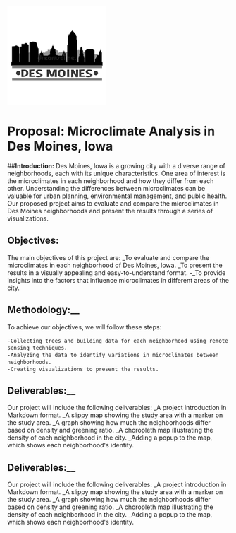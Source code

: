 

![desmoines](desmoines.jpeg)
# __Proposal: Microclimate Analysis in Des Moines, Iowa__

##__Introduction:__
Des Moines, Iowa is a growing city with a diverse range of neighborhoods, each with its unique characteristics. One area of interest is the microclimates in each neighborhood and how they differ from each other. Understanding the differences between microclimates can be valuable for urban planning, environmental management, and public health. Our proposed project aims to evaluate and compare the microclimates in Des Moines neighborhoods and present the results through a series of visualizations.

## __Objectives:__
The main objectives of this project are:
	_To evaluate and compare the microclimates in each neighborhood of Des Moines, Iowa.
	_To present the results in a visually appealing and easy-to-understand format.
	-_To provide insights into the factors that influence microclimates in different areas of the city.

## __Methodology:____
To achieve our objectives, we will follow these steps:

	-Collecting trees and building data for each neighborhood using remote sensing techniques.
	-Analyzing the data to identify variations in microclimates between neighborhoods.
	-Creating visualizations to present the results.
## __Deliverables:____

Our project will include the following deliverables:
	_A project introduction in Markdown format.
	_A slippy map showing the study area with a marker on the study area.
	_A graph showing how much the neighborhoods differ based on density and greening ratio.
	_A choropleth map illustrating the density of each neighborhood in the city.
	_Adding a popup to the map, which shows each neighborhood's identity.

## __Deliverables:____
Our project will include the following deliverables:
	_A project introduction in Markdown format.
	_A slippy map showing the study area with a marker on the study area.
	_A graph showing how much the neighborhoods differ based on density and greening ratio.
	_A choropleth map illustrating the density of each neighborhood in the city.
	_Adding a popup to the map, which shows each neighborhood's identity.

